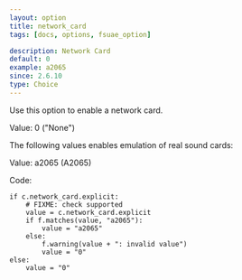 ```yaml
---
layout: option
title: network_card
tags: [docs, options, fsuae_option]

description: Network Card
default: 0
example: a2065
since: 2.6.10
type: Choice
---
```


Use this option to enable a network card.

Value: 0 ("None")

The following values enables emulation of real sound cards:

Value: a2065 (A2065)

Code:

    if c.network_card.explicit:
        # FIXME: check supported
        value = c.network_card.explicit
        if f.matches(value, "a2065"):
            value = "a2065"
        else:
            f.warning(value + ": invalid value")
            value = "0"
    else:
        value = "0"
